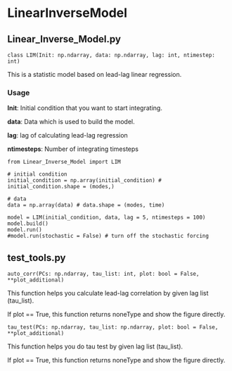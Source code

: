 # LinearInverseModel

## Linear_Inverse_Model.py

```
class LIM(Init: np.ndarray, data: np.ndarray, lag: int, ntimestep: int)
```
This is a statistic model based on lead-lag linear regression.

### Usage

**Init**: Initial condition that you want to start integrating.

**data**: Data which is used to build the model.

**lag**: lag of calculating lead-lag regression

**ntimesteps**: Number of integrating timesteps

```
from Linear_Inverse_Model import LIM

# initial condition
initial_condition = np.array(initial_condition) # initial_condition.shape = (modes,)

# data
data = np.array(data) # data.shape = (modes, time)

model = LIM(initial_condition, data, lag = 5, ntimesteps = 100)
model.build()
model.run()
#model.run(stochastic = False) # turn off the stochastic forcing
```

## test_tools.py

```
auto_corr(PCs: np.ndarray, tau_list: int, plot: bool = False, **plot_additional)
```
This function helps you calculate lead-lag correlation by given lag list (tau_list).

If plot == True, this function returns noneType and show the figure directly.

```
tau_test(PCs: np.ndarray, tau_list: np.ndarray, plot: bool = False, **plot_additional)
```
This function helps you do tau test by given lag list (tau_list).

If plot == True, this function returns noneType and show the figure directly.
